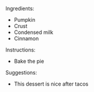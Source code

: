 Ingredients:
* Pumpkin
* Crust
* Condensed milk
* Cinnamon

Instructions:
* Bake the pie

Suggestions:
* This dessert is nice after tacos
